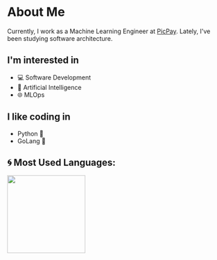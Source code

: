 # About Me
Currently, I work as a Machine Learning Engineer at [PicPay](https://www.linkedin.com/company/picpay). Lately, I've been studying software architecture.

## I'm interested in
- 💻 Software Development
- 🤖 Artificial Intelligence
- 🌐 MLOps

## I like coding in
- Python 🐍
- GoLang 🚀

## 🌀 Most Used Languages:

<div>
  <img height="180em" src="https://github-readme-stats.vercel.app/api/top-langs/?username=marcosvliras&layout=compact&langs_count=8&theme=swift&hide=jupyter%20notebook,HTML,CSS,SCSS,Dockerfile,Procfile,Mako"/>
</div>

